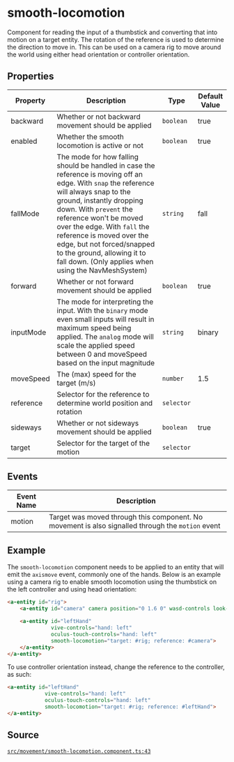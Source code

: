# smooth-locomotion
Component for reading the input of a thumbstick and converting that into motion on a target entity.
The rotation of the reference is used to determine the direction to move in. This can be used on a
camera rig to move around the world using either head orientation or controller orientation.

## Properties
| Property | Description | Type | Default Value |
|----------|-------------|------|---------------|
| backward | Whether or not backward movement should be applied | `boolean` | true |
| enabled | Whether the smooth locomotion is active or not | `boolean` | true |
| fallMode | The mode for how falling should be handled in case the reference is moving off an edge. With `snap` the reference will always snap to the ground, instantly dropping down. With `prevent` the reference won't be moved over the edge. With `fall` the reference is moved over the edge, but not forced/snapped to the ground, allowing it to fall down. (Only applies when using the NavMeshSystem) | `string` | fall |
| forward | Whether or not forward movement should be applied | `boolean` | true |
| inputMode | The mode for interpreting the input. With the `binary` mode even small inputs will result in maximum speed being applied. The `analog` mode will scale the applied speed between 0 and moveSpeed based on the input magnitude | `string` | binary |
| moveSpeed | The (max) speed for the target (m/s) | `number` | 1.5 |
| reference | Selector for the reference to determine world position and rotation | `selector` |  |
| sideways | Whether or not sideways movement should be applied | `boolean` | true |
| target | Selector for the target of the motion | `selector` |  |

## Events
| Event Name | Description  |
|------------|--------------|
| motion | Target was moved through this component. No movement is also signalled through the `motion` event |


## Example
The `smooth-locomotion` component needs to be applied to an entity that will emit the `axismove` event,
commonly one of the hands. Below is an example using a camera rig to enable smooth locomotion using the
thumbstick on the left controller and using head orientation:
```HTML
<a-entity id="rig">
    <a-entity id="camera" camera position="0 1.6 0" wasd-controls look-controls></a-entity>

    <a-entity id="leftHand"
              vive-controls="hand: left"
              oculus-touch-controls="hand: left"
              smooth-locomotion="target: #rig; reference: #camera">
    </a-entity>
</a-entity>
```

To use controller orientation instead, change the reference to the controller, as such:
```HTML
<a-entity id="leftHand"
            vive-controls="hand: left"
            oculus-touch-controls="hand: left"
            smooth-locomotion="target: #rig; reference: #leftHand">
</a-entity>
```


## Source
[`src/movement/smooth-locomotion.component.ts:43`](https://github.com/mrxz/aframe-locomotion/blob/2a47dd0/src/movement/smooth-locomotion.component.ts#L43)

